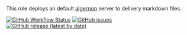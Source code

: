 
This role deploys an default [algernon](https://github.com/xyproto/algernon) server to delivery markdown files.

[![GitHub Workflow Status](https://img.shields.io/github/workflow/status/bodsch/ansible-algernon/CI)][ci]
[![GitHub issues](https://img.shields.io/github/issues/bodsch/ansible-algernon)][issues]
[![GitHub release (latest by date)](https://img.shields.io/github/v/release/bodsch/ansible-algernon)][releases]

[ci]: https://github.com/bodsch/ansible-algernon/actions
[issues]: https://github.com/bodsch/ansible-algernon/issues?q=is%3Aopen+is%3Aissue
[releases]: https://github.com/bodsch/ansible-algernon/releases

